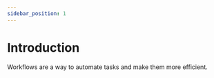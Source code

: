```yaml
---
sidebar_position: 1
---
```


# Introduction

Workflows are a way to automate tasks and make them more efficient.